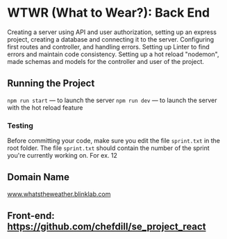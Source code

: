 # WTWR (What to Wear?): Back End

Creating a server using API and user authorization, setting up an express project, creating a database and connecting it to the server. Configuring first routes and controller, and handling errors. Setting up Linter to find errors and maintain code consistency. Setting up a hot reload "nodemon", made schemas and models for the controller and user of the project. 

## Running the Project

`npm run start` — to launch the server 
`npm run dev` — to launch the server with the hot reload feature

### Testing

Before committing your code, make sure you edit the file `sprint.txt` in the root folder. The file `sprint.txt` should contain the number of the sprint you're currently working on. For ex. 12

## Domain Name
www.whatstheweather.blinklab.com

## Front-end: https://github.com/chefdill/se_project_react

